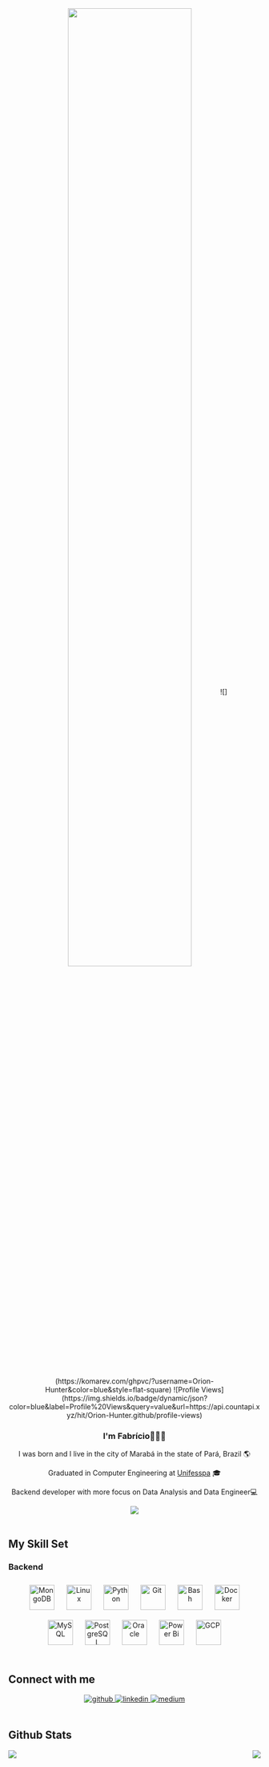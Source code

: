 <div align="center">
<img src="https://rishavanand.github.io/static/images/greetings.gif" align="center" style="width: 70%" />
![](https://komarev.com/ghpvc/?username=Orion-Hunter&color=blue&style=flat-square)
![Profile Views](https://img.shields.io/badge/dynamic/json?color=blue&label=Profile%20Views&query=value&url=https://api.countapi.xyz/hit/Orion-Hunter.github/profile-views)

  

### <div align="center">I'm Fabrício👨‍💻🚀</div>  

I was born and I live in the city of Marabá in the state of Pará, Brazil 🌎 

Graduated in Computer Engineering at [Unifesspa](https://www.unifesspa.edu.br/) 🎓

Backend developer with more focus on Data Analysis and Data Engineer💻
<!---
- 🏢 Pós Júnior da [ Bits Jr](https://www.bitsjr.com.br/)  
--->
<div align="center"><img src="https://komarev.com/ghpvc/?username=Orion-Hunter&&style=flat-square" align="center"/></div>  
<br/>  
</div>  

## My Skill Set  

### Backend  
<div align="center"> 
<a href="https://www.mongodb.com/" target="_blank"><img style="margin: 10px" src="https://profilinator.rishav.dev/skills-assets/mongodb-original-wordmark.svg" alt="MongoDB" height="50" /></a>  
<a href="https://www.linux.org/" target="_blank"><img style="margin: 10px" src="https://profilinator.rishav.dev/skills-assets/linux-original.svg" alt="Linux" height="50" /></a>  
<a href="https://www.python.org/" target="_blank"><img style="margin: 10px" src="https://profilinator.rishav.dev/skills-assets/python-original.svg" alt="Python" height="50" /></a>  
<a href="https://github.com/" target="_blank"><img style="margin: 10px" src="https://profilinator.rishav.dev/skills-assets/git-scm-icon.svg" alt="Git" height="50" /></a>  
<a href="https://www.gnu.org/software/bash/" target="_blank"><img style="margin: 10px" src="https://profilinator.rishav.dev/skills-assets/gnu_bash-icon.svg" alt="Bash" height="50" /></a>  
<a href="https://www.docker.com/" target="_blank"><img style="margin: 10px" src="https://profilinator.rishav.dev/skills-assets/docker-original-wordmark.svg" alt="Docker" height="50" /></a>  
<a href="https://www.mysql.com/" target="_blank"><img style="margin: 10px" src="https://profilinator.rishav.dev/skills-assets/mysql-original-wordmark.svg" alt="MySQL" height="50" /></a>  
<a href="https://www.postgresql.org/" target="_blank"><img style="margin: 10px" src="https://profilinator.rishav.dev/skills-assets/postgresql-original-wordmark.svg" alt="PostgreSQL" height="50" /></a>  
<a href="https://www.oracle.com/in/index.html" target="_blank"><img style="margin: 10px" src="https://profilinator.rishav.dev/skills-assets/oracle-original.svg" alt="Oracle" height="50" /></a>  
<a href="https://powerbi.microsoft.com/en-us/" target="_blank"><img style="margin: 10px" src="https://profilinator.rishav.dev/skills-assets/powerbi.png" alt="Power Bi" height="50" /></a>  
<a href="https://cloud.google.com/" target="_blank"><img style="margin: 10px" src="https://profilinator.rishav.dev/skills-assets/google_cloud-icon.svg" alt="GCP" height="50" /></a>  

</div>
</td><td valign="top" width="33%">
<br/>  


## Connect with me  
<div align="center">
<a href="https://github.com/Orion-Hunter" target="_blank">
<img src=https://img.shields.io/badge/github-%2324292e.svg?&style=for-the-badge&logo=github&logoColor=white alt=github style="margin-bottom: 5px;" />
</a>
<a href="https://linkedin.com/in/https://www.linkedin.com/in/fabricio-s-45a564125/" target="_blank">
<img src=https://img.shields.io/badge/linkedin-%231E77B5.svg?&style=for-the-badge&logo=linkedin&logoColor=white alt=linkedin style="margin-bottom: 5px;" />
</a>
<a href="[https://medium.com/@fabricio.devbackend]">
<img src=https://img.shields.io/badge/medium-%23292929.svg?&style=for-the-badge&logo=medium&logoColor=white alt=medium style="margin-bottom: 5px;" />
</a>
</div>  
<br/>  


## Github Stats  
<div align="right"><img src="https://github-readme-stats.vercel.app/api?username=Orion-Hunter&show_icons=true&count_private=true&hide_border=true" align="right" /></div>  

<img src="https://github-readme-stats.vercel.app/api/top-langs/?username=Orion-Hunter&hide_border=true&layout=compact" align="left" />  
<br/>  

<br />

